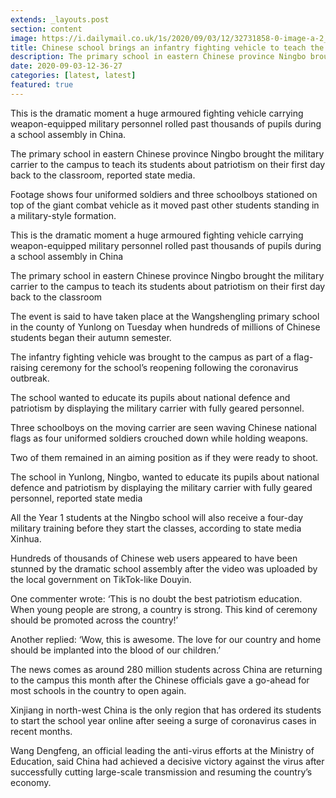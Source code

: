 ```yaml
---
extends: _layouts.post
section: content
image: https://i.dailymail.co.uk/1s/2020/09/03/12/32731858-0-image-a-2_1599131728634.jpg 
title: Chinese school brings an infantry fighting vehicle to teach the pupils about patriotism  
description: The primary school in eastern Chinese province Ningbo brought the military carrier to the campus to teach its students about patriotism on their first day back to the classroom, reported state media. 
date: 2020-09-03-12-36-27 
categories: [latest, latest] 
featured: true 
--- 
```

This is the dramatic moment a huge armoured fighting vehicle carrying weapon-equipped military personnel rolled past thousands of pupils during a school assembly in China.

The primary school in eastern Chinese province Ningbo brought the military carrier to the campus to teach its students about patriotism on their first day back to the classroom, reported state media.

Footage shows four uniformed soldiers and three schoolboys stationed on top of the giant combat vehicle as it moved past other students standing in a military-style formation.

This is the dramatic moment a huge armoured fighting vehicle carrying weapon-equipped military personnel rolled past thousands of pupils during a school assembly in China

The primary school in eastern Chinese province Ningbo brought the military carrier to the campus to teach its students about patriotism on their first day back to the classroom

The event is said to have taken place at the Wangshengling primary school in the county of Yunlong on Tuesday when hundreds of millions of Chinese students began their autumn semester.

The infantry fighting vehicle was brought to the campus as part of a flag-raising ceremony for the school’s reopening following the coronavirus outbreak.

The school wanted to educate its pupils about national defence and patriotism by displaying the military carrier with fully geared personnel.

Three schoolboys on the moving carrier are seen waving Chinese national flags as four uniformed soldiers crouched down while holding weapons.

Two of them remained in an aiming position as if they were ready to shoot.

The school in Yunlong, Ningbo, wanted to educate its pupils about national defence and patriotism by displaying the military carrier with fully geared personnel, reported state media

All the Year 1 students at the Ningbo school will also receive a four-day military training before they start the classes, according to state media Xinhua.

Hundreds of thousands of Chinese web users appeared to have been stunned by the dramatic school assembly after the video was uploaded by the local government on TikTok-like Douyin.

One commenter wrote: ‘This is no doubt the best patriotism education. When young people are strong, a country is strong. This kind of ceremony should be promoted across the country!’

Another replied: ‘Wow, this is awesome. The love for our country and home should be implanted into the blood of our children.’

The news comes as around 280 million students across China are returning to the campus this month after the Chinese officials gave a go-ahead for most schools in the country to open again.

Xinjiang in north-west China is the only region that has ordered its students to start the school year online after seeing a surge of coronavirus cases in recent months.

Wang Dengfeng, an official leading the anti-virus efforts at the Ministry of Education, said China had achieved a decisive victory against the virus after successfully cutting large-scale transmission and resuming the country’s economy.

